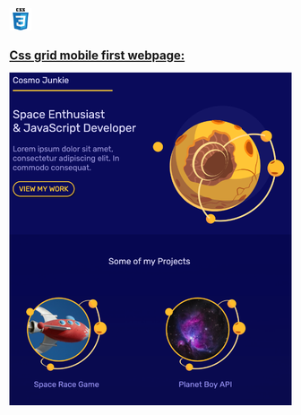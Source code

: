 <p align="left"> <a href="https://www.w3schools.com/css/" target="_blank"> <img src="https://raw.githubusercontent.com/devicons/devicon/master/icons/css3/css3-original-wordmark.svg" alt="css3" width="40" height="40"/> </a> </p>
<h2 align="left"><a href="https://a1danw.github.io/css-html-mobile_first_planets/">Css grid mobile first webpage:</a></h2>

![](readme-img.png)
